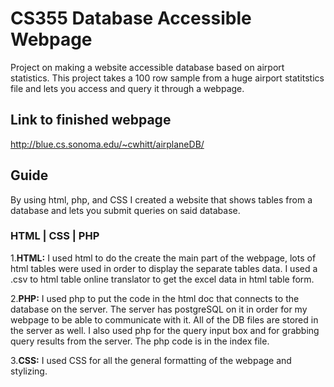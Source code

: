# CS355 Database Accessible Webpage
Project on making a website accessible database based on airport statistics. This project takes a 100 row sample from a huge airport statitstics file and lets you access and query it through a webpage.

## Link to finished webpage
http://blue.cs.sonoma.edu/~cwhitt/airplaneDB/

## Guide
By using html, php, and CSS I created a website that shows tables from a database and lets you submit queries on said database.

### HTML | CSS | PHP
1.**HTML:** I used html to do the create the main part of the webpage, lots of html tables were used in order to display the separate tables data. I used a .csv to html table online translator to get the excel data in html table form. 

2.**PHP:** I used php to put the code in the html doc that connects to the database on the server. The server has postgreSQL on it in order for my webpage to be able to communicate with it. All of the DB files are stored in the server as well. I also used php for the query input box and for grabbing query results from the server. The php code is in the index file.

3.**CSS:** I used CSS for all the general formatting of the webpage and stylizing.

